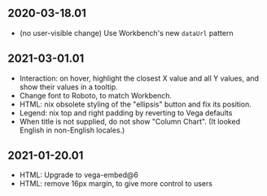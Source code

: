 2020-03-18.01
-------------

* (no user-visible change) Use Workbench's new `dataUrl` pattern

2021-03-01.01
-------------

* Interaction: on hover, highlight the closest X value and all Y values, and
  show their values in a tooltip.
* Change font to Roboto, to match Workbench.
* HTML: nix obsolete styling of the "ellipsis" button and fix its position.
* Legend: nix top and right padding by reverting to Vega defaults
* When title is not supplied, do not show "Column Chart". (It looked English
  in non-English locales.)

2021-01-20.01
-------------

* HTML: Upgrade to vega-embed@6
* HTML: remove 16px margin, to give more control to users
